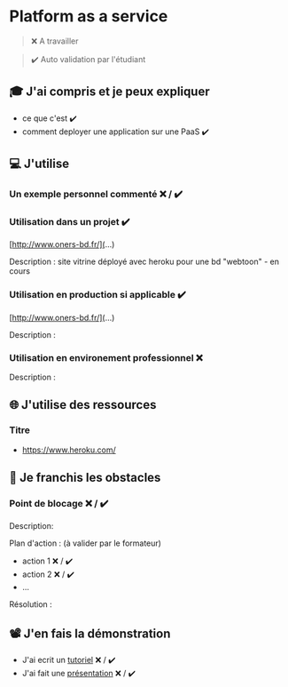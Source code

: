 # Platform as a service

> ❌ A travailler

> ✔️ Auto validation par l'étudiant

## 🎓 J'ai compris et je peux expliquer

- ce que c'est ✔️
- comment deployer une application sur une PaaS  ✔️

## 💻 J'utilise

### Un exemple personnel commenté ❌ / ✔️

### Utilisation dans un projet  ✔️

[http://www.oners-bd.fr/](...)

Description : site vitrine déployé avec heroku pour une bd "webtoon" - en cours

### Utilisation en production si applicable ✔️

[http://www.oners-bd.fr/](...)

Description :

### Utilisation en environement professionnel ❌ 

Description :

## 🌐 J'utilise des ressources

### Titre

- https://www.heroku.com/

## 🚧 Je franchis les obstacles

### Point de blocage ❌ / ✔️

Description:

Plan d'action : (à valider par le formateur)

- action 1 ❌ / ✔️
- action 2 ❌ / ✔️
- ...

Résolution :

## 📽️ J'en fais la démonstration

- J'ai ecrit un [tutoriel](...) ❌ / ✔️
- J'ai fait une [présentation](...) ❌ / ✔️
